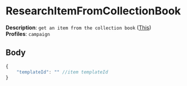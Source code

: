 # ResearchItemFromCollectionBook

**Description**: `get an item from the collection book` ([This](https://cdn.discordapp.com/attachments/842511284469366824/922574063992455248/unknown.png)) \
**Profiles**: `campaign`

## Body
```js
{
    "templateId": "" //item templateId
}
```
